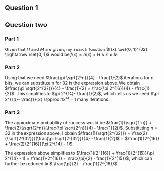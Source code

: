## Question 1

## Question two

### Part 1

Given that $H$ and $M$ are given, my search function $f(x): \set{0, 1}^{32} \rightarrow \set{0, 1}$ would 
be $f(x) = h(x) = H \land x \neq M$.

### Part 2
Using that we need $\frac{\pi \sqrt{2^n}}{4} - \frac{1}{2}$ iterations for n bits, we can 
substitute n for 32 in the expression above. We obtain $\frac{\pi \sqrt{2^{32}}}{4} - \frac{1}{2} = \frac{\pi 2^{16}}{4} - \frac{1}{2}$. 
This simplifies to $\pi 2^{14}- \frac{1}{2}$, which tells us we need $\pi 2^{14}- \frac{1}{2} \approx $\pi 2^{14} - 1$ many iterations.


### Part 3

The approximate probability of success would be $\frac{1}{\sqrt{2^n}} + \frac{2}{\sqrt{2^n}}(\frac{\pi \sqrt{2^n}}{4} - \frac{1}{2})$. 
Substituting $n = 32$ in the expression above, I obtain $\frac{1}{\sqrt{2^{32}}} + \frac{2}{\sqrt{2^{32}}}(\frac{\pi \sqrt{2^{32}}}{4} - \frac{1}{2})$
= $\frac{1}{2^{16}} + \frac{2}{2^{16}}(\pi 2^{14} - 1)$.

The expression above simplifies to $\frac{1}{2^{16}} + \frac{1}{2^{15}}(\pi 2^{14} - 1) = \frac{1}{2^{16}}  + \frac{\pi}{2} - frac{1}{2^{15}}$, 
which can further be reduced to $ \frac{\pi}{2} - \frac{1}{2^{16}}$.
